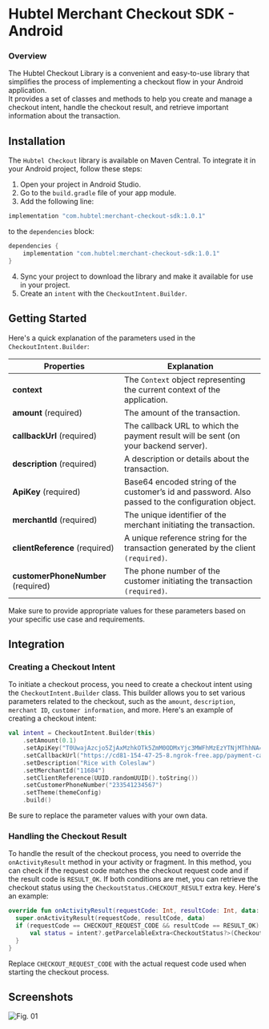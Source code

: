 
# Hubtel Merchant Checkout SDK - Android

### Overview
The Hubtel Checkout Library is a convenient and easy-to-use library that simplifies the process of implementing a checkout flow in your Android application.  
It provides a set of classes and methods to help you create and manage a checkout intent, handle the checkout result, and retrieve important information about the transaction.
## Installation
The `Hubtel Checkout` library is available on Maven Central. To integrate it in your Android project, follow these steps:
1. Open your project in Android Studio.
2. Go to the `build.gradle` file of your app module.
3. Add the following line:
 ```groovy  
 implementation "com.hubtel:merchant-checkout-sdk:1.0.1"  
 ```
to the `dependencies` block:
```groovy
dependencies {
	implementation "com.hubtel:merchant-checkout-sdk:1.0.1"
}
```
4. Sync your project to download the library and make it available for use in your project.
5. Create an `intent` with the `CheckoutIntent.Builder`.

## Getting Started
Here's a quick explanation of the parameters used in the `CheckoutIntent.Builder`:

|Properties|Explanation  |
|--|--|
| **context** | The `Context` object representing the current context of the application.|
|**amount** (required)|The amount of the transaction.|
|**callbackUrl** (required)|The callback URL to which the payment result will be sent (on your backend server).|
|**description** (required)|A description or details about the transaction.|
|**ApiKey** (required)|Base64 encoded string of the customer’s id and password. Also passed to the configuration object.|
|**merchantId** (required)|The unique identifier of the merchant initiating the transaction.|
|**clientReference** (required)|A unique reference string for the transaction generated by the client `(required)`.|
|**customerPhoneNumber** (required)|The phone number of the customer initiating the transaction `(required)`.|

Make sure to provide appropriate values for these parameters based on your specific use case and requirements.

## Integration

### Creating a Checkout Intent
To initiate a checkout process, you need to create a checkout intent using the `CheckoutIntent.Builder` class. This builder allows you to set various parameters related to the checkout, such as the `amount`, `description`, `merchant ID`, `customer information`, and more. Here's an example of creating a checkout intent:

```kotlin
val intent = CheckoutIntent.Builder(this)
	.setAmount(0.1)
	.setApiKey("T0UwajAzcjo5ZjAxMzhkOTk5ZmM0ODMxYjc3MWFhMzEzYTNjMThhNA==")
	.setCallbackUrl("https://cd81-154-47-25-8.ngrok-free.app/payment-callback")
	.setDescription("Rice with Coleslaw")
	.setMerchantId("11684")
	.setClientReference(UUID.randomUUID().toString())
	.setCustomerPhoneNumber("233541234567")
	.setTheme(themeConfig)
	.build()
 ``` 

Be sure to replace the parameter values with your own data.

### Handling the Checkout Result
To handle the result of the checkout process, you need to override the `onActivityResult` method in your activity or fragment. In this method, you can check if the request code matches the checkout request code and if the result code is `RESULT_OK`. If both conditions are met, you can retrieve the checkout status using the `CheckoutStatus.CHECKOUT_RESULT` extra key. Here's an example:
```kotlin
override fun onActivityResult(requestCode: Int, resultCode: Int, data: Intent?) {  
  super.onActivityResult(requestCode, resultCode, data)  
  if (requestCode == CHECKOUT_REQUEST_CODE && resultCode == RESULT_OK) {
      val status = intent?.getParcelableExtra<CheckoutStatus?>(CheckoutStatus.CHECKOUT_RESULT) // Handle the checkout status  
  }  
}
 ```
Replace `CHECKOUT_REQUEST_CODE` with the actual request code used when starting the checkout process.


## Screenshots
![Fig. 01](https://firebasestorage.googleapis.com/v0/b/newagent-b6906.appspot.com/o/hubtel-mobile-checkout-android-sdk-image.png?alt=media&token=f9f5f391-1278-4ecb-89c2-345a92e61229)
